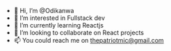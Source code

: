 - 👋 Hi, I’m @Odikanwa
- 👀 I’m interested in Fullstack dev
- 🌱 I’m currently learning Reactjs
- 💞️ I’m looking to collaborate on React projects
- 📫 You could reach me on thepatriotmic@gmail.com

<!---
Odikanwa/Odikanwa is a ✨ special ✨ repository because its `README.md` (this file) appears on your GitHub profile.
You can click the Preview link to take a look at your changes.
--->
